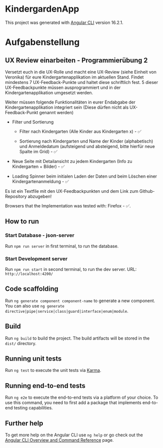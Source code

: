 # KindergardenApp

This project was generated with [Angular CLI](https://github.com/angular/angular-cli) version 16.2.1.

# Aufgabenstellung

## UX Review einarbeiten - Programmierübung 2

Versetzt euch in die UX-Rolle und macht eine UX-Review (siehe Einheit von Veronika) für eure Kindergartenapplikation im aktuellen Stand. Findet mindestens 7 UX-Feedback-Punkte und haltet diese schriftlich fest. 5 dieser UX-Feedbackpunkte müssen ausprogrammiert und in der Kindergartenapplikation umgesetzt werden.

Weiter müssen folgende Funktionalitäten in eurer Endabgabe der Kindergartenapplikation integriert sein (Diese dürfen nicht als UX-Feedback-Punkt genannt werden)

* Filter und Sortierung

    * Filter nach Kindergarten (Alle Kinder aus Kindergarten x) - ✅

    * Sortierung nach Kindergarten und Name der Kinder (alphabetisch) und Anmeldedatum (aufsteigend und absteigend, bitte hierfür neue Spalte im Grid) - ✅

* Neue Seite mit Detailansicht zu jedem Kindergarten (Info zu Kindergarten + Bilder) - ✅

* Loading Spinner beim initialen Laden der Daten und beim Löschen einer Kindergartenanmeldung - ✅

Es ist ein Textfile mit den UX-Feedbackpunkten und dem Link zum Github-Repository abzugeben!


Browsers that the Implementation was tested with: Firefox - ✅.

## How to run

### Start Database - json-server

Run `npm run server` in first terminal, to run the database.

### Start Development server

Run `npm run start` in second terminal, to run the dev server.
URL: `http://localhost:4200/`

## Code scaffolding

Run `ng generate component component-name` to generate a new component. You can also use `ng generate directive|pipe|service|class|guard|interface|enum|module`.

## Build

Run `ng build` to build the project. The build artifacts will be stored in the `dist/` directory.

## Running unit tests

Run `ng test` to execute the unit tests via [Karma](https://karma-runner.github.io).

## Running end-to-end tests

Run `ng e2e` to execute the end-to-end tests via a platform of your choice. To use this command, you need to first add a package that implements end-to-end testing capabilities.

## Further help

To get more help on the Angular CLI use `ng help` or go check out the [Angular CLI Overview and Command Reference](https://angular.io/cli) page.
